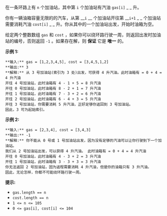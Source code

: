 在一条环路上有 `n` 个加油站，其中第 `i` 个加油站有汽油 `gas[i]` _ _ 升。

你有一辆油箱容量无限的的汽车，从第 __`i` __ 个加油站开往第 __`i+1` _ _ 个加油站需要消耗汽油 `cost[i]` _ _
升。你从其中的一个加油站出发，开始时油箱为空。

给定两个整数数组 `gas` 和 `cost` ，如果你可以绕环路行驶一周，则返回出发时加油站的编号，否则返回 `-1` 。如果存在解，则 **保证**
它是 **唯一** 的。



**示例  1:**

    
    
    **输入:** gas = [1,2,3,4,5], cost = [3,4,5,1,2]
    **输出:** 3
    **解释:** 从 3 号加油站(索引为 3 处)出发，可获得 4 升汽油。此时油箱有 = 0 + 4 = 4 升汽油
    开往 4 号加油站，此时油箱有 4 - 1 + 5 = 8 升汽油
    开往 0 号加油站，此时油箱有 8 - 2 + 1 = 7 升汽油
    开往 1 号加油站，此时油箱有 7 - 3 + 2 = 6 升汽油
    开往 2 号加油站，此时油箱有 6 - 4 + 3 = 5 升汽油
    开往 3 号加油站，你需要消耗 5 升汽油，正好足够你返回到 3 号加油站。
    因此，3 可为起始索引。

**示例 2:**

    
    
    **输入:** gas = [2,3,4], cost = [3,4,3]
    **输出:** -1
    **解释:** 你不能从 0 号或 1 号加油站出发，因为没有足够的汽油可以让你行驶到下一个加油站。
    我们从 2 号加油站出发，可以获得 4 升汽油。 此时油箱有 = 0 + 4 = 4 升汽油
    开往 0 号加油站，此时油箱有 4 - 3 + 2 = 3 升汽油
    开往 1 号加油站，此时油箱有 3 - 3 + 3 = 3 升汽油
    你无法返回 2 号加油站，因为返程需要消耗 4 升汽油，但是你的油箱只有 3 升汽油。
    因此，无论怎样，你都不可能绕环路行驶一周。



**提示:**

  * `gas.length == n`
  * `cost.length == n`
  * `1 <= n <= 105`
  * `0 <= gas[i], cost[i] <= 104`

